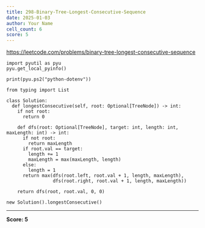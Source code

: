 ```yaml
---
title: 298-Binary-Tree-Longest-Consecutive-Sequence
date: 2025-01-03
author: Your Name
cell_count: 6
score: 5
---
```


https://leetcode.com/problems/binary-tree-longest-consecutive-sequence


```
import pyutil as pyu
pyu.get_local_pyinfo()
```


```
print(pyu.ps2("python-dotenv"))
```


```
from typing import List
```


```
class Solution:
  def longestConsecutive(self, root: Optional[TreeNode]) -> int:
    if not root:
      return 0

    def dfs(root: Optional[TreeNode], target: int, length: int, maxLength: int) -> int:
      if not root:
        return maxLength
      if root.val == target:
        length += 1
        maxLength = max(maxLength, length)
      else:
        length = 1
      return max(dfs(root.left, root.val + 1, length, maxLength),
                 dfs(root.right, root.val + 1, length, maxLength))

    return dfs(root, root.val, 0, 0)
```


```
new Solution().longestConsecutive()
```


---
**Score: 5**